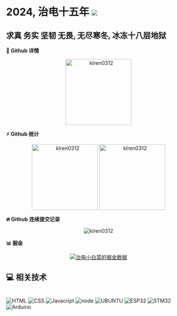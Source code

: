 # 2024, 治电十五年  <a href="https://profile-counter.glitch.me/klren0312/count.svg"><img src="https://profile-counter.glitch.me/klren0312/count.svg" /></a>

## 求真 务实 坚韧 无畏, 无尽寒冬, 冰冻十八层地狱

<summary><b>🔎 Github 详情</b></summary>
<p align="center"><img height="180em" src="https://github-profile-summary-cards.vercel.app/api/cards/profile-details?username=klren0312&theme=github_dark" alt="klren0312" align = "center"/></p>

  <summary><b>⚡ Github 统计</b></summary>
<p align="center"><img height="180em" src="https://github-readme-stats.vercel.app/api?username=klren0312&hide_border=true&count_private=true&show_icons=true&theme=radical" alt="klren0312" align = "center"/>
<img height="180em" src="https://github-readme-stats.vercel.app/api/top-langs?username=klren0312&show_icons=true&locale=en&layout=compact&hide_border=true&theme=radical" alt="klren0312" align = "center"/></p>

 <summary><b>🔥 Github 连续提交记录</b></summary>
<p align="center"><img src="https://github-readme-streak-stats.herokuapp.com/?user=klren0312&theme=black-ice&hide_border=true&stroke=0000&background=0D1117&ring=e05397&fire=e05397&currStreakLabel=e05397" alt="klren0312" /></p>

<summary><b>📊 掘金</b></summary>
<p align="center"><a href="#"><img src="https://4sdvg7tqbv.us.aircode.run/juejin?uid=3861140564876280&hide_border=true" alt="治电小白菜的掘金数据" align="center"/></a></p>


## :computer: 相关技术

<div style="display: inline_block"><br>
  <img alt="HTML" src="https://img.shields.io/badge/HTML5-E34F26?style=for-the-badge&logo=html5&logoColor=white">
  <img alt="CSS" src="https://img.shields.io/badge/CSS3-1572B6?style=for-the-badge&logo=css3&logoColor=white">
  <img alt="Javacript" src="https://img.shields.io/badge/JavaScript-323330?style=for-the-badge&logo=javascript&logoColor=F7DF1E">
  <img alt="node" src="https://img.shields.io/badge/Node.js-339933?style=for-the-badge&logo=nodedotjs&logoColor=white">
  <img alt="UBUNTU" src="https://img.shields.io/badge/Ubuntu-E94E0D?style=for-the-badge&logo=ubuntu&logoColor=white">
  <img alt="ESP32" src="https://img.shields.io/badge/ESP32-ffffff?style=for-the-badge&logo=espressif&logoColor=DE4C45">
  <img alt="STM32" src="https://img.shields.io/badge/STM32-FFD200?style=for-the-badge&logo=STMicroelectronics&logoColor=333333">
  <img alt="Arduino" src="https://img.shields.io/badge/Arduino-00979D?style=for-the-badge&logo=Arduino&logoColor=white">
</div>
